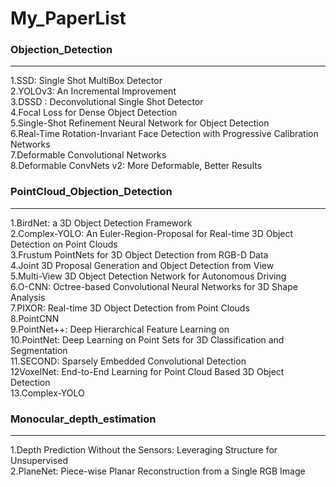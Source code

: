 # My_PaperList
### Objection_Detection  
***
1.SSD: Single Shot MultiBox Detector  
2.YOLOv3: An Incremental Improvement  
3.DSSD : Deconvolutional Single Shot Detector  
4.Focal Loss for Dense Object Detection  
5.Single-Shot Refinement Neural Network for Object Detection  
6.Real-Time Rotation-Invariant Face Detection with Progressive Calibration Networks  
7.Deformable Convolutional Networks  
8.Deformable ConvNets v2: More Deformable, Better Results  


### PointCloud_Objection_Detection  
***
1.BirdNet: a 3D Object Detection Framework  
2.Complex-YOLO: An Euler-Region-Proposal for Real-time 3D Object Detection on Point Clouds  
3.Frustum PointNets for 3D Object Detection from RGB-D Data  
4.Joint 3D Proposal Generation and Object Detection from View  
5.Multi-View 3D Object Detection Network for Autonomous Driving  
6.O-CNN: Octree-based Convolutional Neural Networks for 3D Shape Analysis  
7.PIXOR: Real-time 3D Object Detection from Point Clouds  
8.PointCNN  
9.PointNet++: Deep Hierarchical Feature Learning on  
10.PointNet: Deep Learning on Point Sets for 3D Classification and Segmentation  
11.SECOND: Sparsely Embedded Convolutional Detection  
12VoxelNet: End-to-End Learning for Point Cloud Based 3D Object Detection  
13.Complex-YOLO  
### Monocular_depth_estimation  
***  
1.Depth Prediction Without the Sensors: Leveraging Structure for Unsupervised  
2.PlaneNet: Piece-wise Planar Reconstruction from a Single RGB Image  
